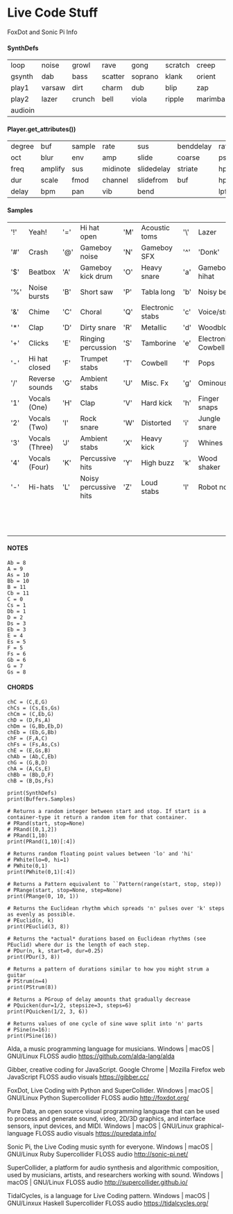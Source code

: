# Live Code Stuff
FoxDot and Sonic Pi Info

#### SynthDefs

|        |              |              |               |               |               |               |             |             |             |
|---------------|--------------|--------------|---------------|---------------|---------------|---------------|-------------|-------------|-------------|
|    loop       |    noise     |    growl     |    rave       |    gong       |    scratch    |    creep      |    feel     |    pluck    |    pulse    |
|    gsynth     |    dab       |    bass      |    scatter    |    soprano    |    klank      |    orient     |    glass    |    spark    |    saw      |
|    play1      |    varsaw    |    dirt      |    charm      |    dub        |    blip       |    zap        |    soft     |    fuzz     |    snick    |
|    play2      |    lazer     |    crunch    |    bell       |    viola      |    ripple     |    marimba    |    quin     |    bug      |    twang    |
|    audioin    |              |              |               |               |               |               |             |             |             |

#### Player.get_attributes())

|              |               |              |                |                  |                 |              |               |                |               |
|--------------|---------------|--------------|----------------|------------------|-----------------|--------------|---------------|----------------|---------------|
|    degree    |    buf        |    sample    |    rate        |    sus           |    benddelay    |    rate      |    lpr        |    chop        |    cut        |
|    oct       |    blur       |    env       |    amp         |    slide         |    coarse       |    pshift    |    swell      |    tremolo     |    room       |
|    freq      |    amplify    |    sus       |    midinote    |    slidedelay    |    striate      |    hpf       |    bpf        |    beat_dur    |    mix        |
|    dur       |    scale      |    fmod      |    channel     |    slidefrom     |    buf          |    hpr       |    bpr        |    echo        |    formant    |
|    delay     |    bpm        |    pan       |    vib         |    bend          |                 |    lpf       |    bpnoise    |    echotime    |    shape      |

#### Samples

|           |                      |           |                             |           |                        |            |                          |           |                       |
|-----------|----------------------|-----------|-----------------------------|-----------|------------------------|------------|--------------------------|-----------|-----------------------|
|    '!'    |    Yeah!             |    '='    |    Hi hat open              |    'M'    |    Acoustic toms       |    '\\'    |    Lazer                 |    'm'    |    808 toms           |
|    '#'    |    Crash             |    '@'    |    Gameboy noise            |    'N'    |    Gameboy SFX         |    '^'     |    'Donk'                |    'n'    |    Noise              |
|    '$'    |    Beatbox           |    'A'    |    Gameboy kick drum        |    'O'    |    Heavy snare         |    'a'     |    Gameboy hihat         |    'o'    |    Snare drum         |
|    '%'    |    Noise bursts      |    'B'    |    Short saw                |    'P'    |    Tabla long          |    'b'     |    Noisy beep            |    'p'    |    Tabla              |
|    '&'    |    Chime             |    'C'    |    Choral                   |    'Q'    |    Electronic stabs    |    'c'     |    Voice/string          |    'q'    |    Ambient stabs      |
|    '*'    |    Clap              |    'D'    |    Dirty snare              |    'R'    |    Metallic            |    'd'     |    Woodblock             |    'r'    |    Metal              |
|    '+'    |    Clicks            |    'E'    |    Ringing percussion       |    'S'    |    Tamborine           |    'e'     |    Electronic Cowbell    |    's'    |    Shaker             |
|    '-'    |    Hi hat closed     |    'F'    |    Trumpet stabs            |    'T'    |    Cowbell             |    'f'     |    Pops                  |    't'    |    Rimshot            |
|    '/'    |    Reverse sounds    |    'G'    |    Ambient stabs            |    'U'    |    Misc. Fx            |    'g'     |    Ominous               |    'u'    |    Soft snare         |
|    '1'    |    Vocals (One)      |    'H'    |    Clap                     |    'V'    |    Hard kick           |    'h'     |    Finger snaps          |    'v'    |    Soft kick          |
|    '2'    |    Vocals (Two)      |    'I'    |    Rock snare               |    'W'    |    Distorted           |    'i'     |    Jungle snare          |    'w'    |    Dub hits           |
|    '3'    |    Vocals (Three)    |    'J'    |    Ambient stabs            |    'X'    |    Heavy kick          |    'j'     |    Whines                |    'x'    |    Bass drum          |
|    '4'    |    Vocals (Four)     |    'K'    |    Percussive hits          |    'Y'    |    High buzz           |    'k'     |    Wood shaker           |    'y'    |    Percussive hits    |
|    '-'    |    Hi-hats           |    'L'    |    Noisy percussive hits    |    'Z'    |    Loud stabs          |    'l'     |    Robot noise           |    'z'    |    Scratch            |
|           |                      |           |                             |           |                        |            |                          |    | Hangdrum           |
|           |                      |           |                             |           |                        |            |                          |    '~'    |    Ride cymbal        |
|           |                      |           |                             |           |                        |            |                          |           |                       |


#### NOTES

```
Ab = 8
A = 9
As = 10
Bb = 10
B = 11
Cb = 11
C = 0
Cs = 1
Db = 1
D = 2
Ds = 3
Eb = 3
E = 4
Es = 5
F = 5
Fs = 6
Gb = 6
G = 7
Gs = 8
```

#### CHORDS
```
chC = (C,E,G)
chCs = (Cs,Es,Gs)
chCm = (C,Eb,G)
chD = (D,Fs,A)
chDm = (G,Bb,Eb,D)
chEb = (Eb,G,Bb)
chF = (F,A,C)
chFs = (Fs,As,Cs)
chE = (E,Gs,B)
chAb = (Ab,C,Eb)
chG = (G,B,D)
chA = (A,Cs,E)
chBb = (Bb,D,F)
chB = (B,Ds,Fs)

print(SynthDefs)
print(Buffers.Samples)
```

```
# Returns a random integer between start and stop. If start is a container-type it return a random item for that container.
# PRand(start, stop=None)
# PRand([0,1,2])
# PRand(1,10)
print(PRand(1,10)[:4])

# Returns random floating point values between 'lo' and 'hi'
# PWhite(lo=0, hi=1)
# PWhite(0,1)
print(PWhite(0,1)[:4])

# Returns a Pattern equivalent to ``Pattern(range(start, stop, step))
# PRange(start, stop=None, step=None)
print(PRange(0, 10, 1))

# Returns the Euclidean rhythm which spreads 'n' pulses over 'k' steps as evenly as possible.
# PEuclid(n, k)
print(PEuclid(3, 8))

# Returns the *actual* durations based on Euclidean rhythms (see PEuclid) where dur is the length of each step.
# PDur(n, k, start=0, dur=0.25)
print(PDur(3, 8))

# Returns a pattern of durations similar to how you might strum a guitar
# PStrum(n=4)
print(PStrum(8))

# Returns a PGroup of delay amounts that gradually decrease
# PQuicken(dur=1/2, stepsize=3, steps=6)
print(PQuicken(1/2, 3, 6))

# Returns values of one cycle of sine wave split into 'n' parts
# PSine(n=16):
print(PSine(16))
```

Alda, a music programming language for musicians. Windows | macOS | GNU/Linux FLOSS audio
https://github.com/alda-lang/alda

Gibber, creative coding for JavaScript. Google Chrome | Mozilla Firefox web JavaScript FLOSS audio visuals
https://gibber.cc/

FoxDot, Live Coding with Python and SuperCollider. Windows | macOS | GNU/Linux Python Supercollider FLOSS audio
http://foxdot.org/

Pure Data, an open source visual programming language that can be used to process and generate sound, video, 2D/3D graphics, and interface sensors, input devices, and MIDI. Windows | macOS | GNU/Linux graphical-language FLOSS audio visuals
https://puredata.info/

Sonic Pi, the Live Coding music synth for everyone. Windows | macOS | GNU/Linux Ruby Supercollider FLOSS audio
http://sonic-pi.net/

SuperCollider, a platform for audio synthesis and algorithmic composition, used by musicians, artists, and researchers working with sound. Windows | macOS | GNU/Linux FLOSS audio
http://supercollider.github.io/

TidalCycles, is a language for Live Coding pattern. Windows | macOS | GNU/Linxux Haskell Supercollider FLOSS audio
https://tidalcycles.org/
